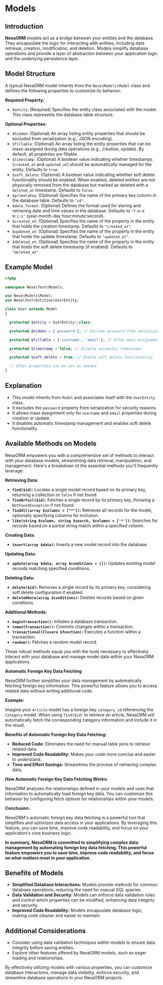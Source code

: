 # **Models**

## Introduction

**NexaORM** models act as a bridge between your entities and the database. They encapsulate the logic for interacting with entities, including data retrieval, creation, modification, and deletion. Models simplify database operations and provide a layer of abstraction between your application logic and the underlying persistence layer.

## Model Structure

A typical NexaORM model inherits from the `Nexa\Models\Model` class and defines the following properties to customize its behavior:

**Required Property:**

  - `$entity`: (Required) Specifies the entity class associated with the model. This class represents the database table structure.

**Optional Properties:**

  - `$hidden`: (Optional) An array listing entity properties that should be excluded from serialization (e.g., JSON encoding).
  - `$fillable`: (Optional) An array listing the entity properties that can be mass-assigned during data operations (e.g., creation, update). By default, all properties are fillable.
  - `$timestamp`: (Optional) A boolean value indicating whether timestamps (`created_at` and `updated_at`) should be automatically managed for the entity. Defaults to `true`.
  - `$soft_delete`: (Optional) A boolean value indicating whether soft delete functionality should be enabled. When enabled, deleted entities are not physically removed from the database but marked as deleted with a `deleted_at` timestamp. Defaults to `false`.
  - `$primaryKey`: (Optional) Specifies the name of the primary key column in the database table. Defaults to `"id"`.
  - `$date_format`: (Optional) Defines the format used for storing and retrieving date and time values in the database. Defaults to `"Y-m-d H:i:s"` (year-month-day hour:minute:second).
  - `$created_at`: (Optional) Specifies the name of the property in the entity that holds the creation timestamp. Defaults to `"created_at"`.
  - `$updated_at`: (Optional) Specifies the name of the property in the entity that holds the update timestamp. Defaults to `"updated_at"`.
  - `$deleted_at`: (Optional) Specifies the name of the property in the entity that holds the soft delete timestamp (if enabled). Defaults to `"deleted_at"`.

## Example Model

```php
<?php

namespace Nexa\Test\Models;

use Nexa\Models\Model;
use Nexa\Test\Entities\UserEntity;

class User extends Model
{

  protected $entity = UserEntity::class;

  protected $hidden = ['password']; // Exclude password from serialization

  protected $fillable = ['username', 'email']; // Allow mass assignment of specific properties

  protected $timestamp = false; // Disable automatic timestamps

  protected $soft_delete = true; // Enable soft delete functionality

  // Other properties can be set as needed
}
```

## Explanation

- This model inherits from `Model` and associates itself with the `UserEntity` class.
- It excludes the `password` property from serialization for security reasons.
- It allows mass assignment only for `username` and `email` properties during creation or update.
- It disables automatic timestamp management and enables soft delete functionality.

## Available Methods on Models

NexaORM empowers you with a comprehensive set of methods to interact with your database models, streamlining data retrieval, manipulation, and management. Here's a breakdown of the essential methods you'll frequently leverage:

**Retrieving Data:**

  - **`find($id)`:** Locates a single model record based on its primary key, returning a collection or `false` if not found.
  - **`findOrFail($id)`:** Fetches a single record by its primary key, throwing a `NotFoundException` if not found.
  - **`findAll(array $columns = ["*"])`:** Retrieves all records for the model, optionally specifying columns for inclusion.
  - **`like(string $column, string $search, $columns = ['*'])`:** Searches for records based on a partial string match within a specified column.

**Creating Data:**

  - **`insert(array $data)`:** Inserts a new model record into the database.

**Updating Data:**

  - **`update(array $data, array $conditions = [])`:** Updates existing model records matching specified conditions.

**Deleting Data:**

  - **`delete($id)`:** Removes a single record by its primary key, considering soft delete configuration if enabled.
  - **`deleteWhere(array $conditions)`:** Deletes records based on given conditions.

**Additional Methods:**

  - **`beginTransaction()`:** Initiates a database transaction.
  - **`commitTransaction()`:** Commits changes within a transaction.
  - **`transactional(Closure $function)`:** Executes a function within a transaction.
  - **`random()`:** Fetches a random model record.

These robust methods equip you with the tools necessary to effectively interact with your database and manage model data within your NexaORM applications.

**Automatic Foreign Key Data Fetching**

NexaORM further simplifies your data management by automatically fetching foreign key information. This powerful feature allows you to access related data without writing additional code.

**Example:**

Imagine your `Article` model has a foreign key `category_id` referencing the `Category` model. When using `find($id)` to retrieve an article, NexaORM will automatically fetch the corresponding category information and include it in the result.

**Benefits of Automatic Foreign Key Data Fetching:**

- **Reduced Code:** Eliminates the need for manual table joins to retrieve related data.
- **Improved Code Readability:** Makes your code more concise and easier to understand.
- **Time and Effort Savings:** Streamlines the process of retrieving complex data.

**How Automatic Foreign Key Data Fetching Works:**

NexaORM analyzes the relationships defined in your models and uses that information to automatically load foreign key data. You can customize this behavior by configuring fetch options for relationships within your models.

**Conclusion:**

NexaORM's automatic foreign key data fetching is a powerful tool that simplifies and optimizes data access in your applications. By leveraging this feature, you can save time, improve code readability, and focus on your application's core business logic.

**In summary, NexaORM is committed to simplifying complex data management by automating foreign key data fetching. This powerful feature empowers you to save time, improve code readability, and focus on what matters most in your application.**

## Benefits of Models

- **Simplified Database Interactions:** Models provide methods for common database operations, reducing the need for manual SQL queries.
- **Data Validation and Security:** Models can enforce data validation rules and control which properties can be modified, enhancing data integrity and security.
- **Improved Code Readability:** Models encapsulate database logic, making code cleaner and easier to maintain.

## Additional Considerations

- Consider using data validation techniques within models to ensure data integrity before saving entities.
- Explore other features offered by NexaORM models, such as eager loading and relationships.

By effectively utilizing models with various properties, you can customize database interactions, manage data visibility, enforce security, and streamline database operations in your NexaORM projects.